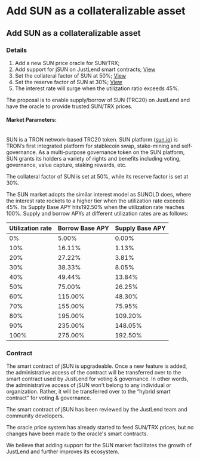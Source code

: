 # Add SUN as a collateralizable asset

## Add SUN as a collateralizable asset

### Details

1. Add a new SUN price oracle for SUN/TRX;
2. Add support for jSUN on JustLend smart contracts; [View](https://tronscan.org/#/contract/TPXDpkg9e3eZzxqxAUyke9S4z4pGJBJw9e/)
3. Set the collateral factor of SUN at 50%; [View](https://tronscan.org/#/contract/TPXDpkg9e3eZzxqxAUyke9S4z4pGJBJw9e/)
4. Set the reserve factor of SUN at 30%; [View](https://tronscan.org/#/contract/TPXDpkg9e3eZzxqxAUyke9S4z4pGJBJw9e/)
5. The interest rate will surge when the utilization ratio exceeds 45%.

The proposal is to enable supply/borrow of SUN (TRC20) on JustLend and have the oracle to provide trusted SUN/TRX prices.

#### Market Parameters: <a href="#h.km4kcslj0e1" id="h.km4kcslj0e1"></a>

\
SUN is a TRON network-based TRC20 token. SUN platform ([sun.io](https://sun.io/?lang=en-US#/home)) is TRON’s first integrated platform for stablecoin swap, stake-mining and self-governance. As a multi-purpose governance token on the SUN platform, SUN grants its holders a variety of rights and benefits including voting, governance, value capture, staking rewards, etc. &#x20;

The collateral factor of SUN is set at 50%, while its reserve factor is set at 30%.

The SUN market adopts the similar interest model as SUNOLD does, where the interest rate rockets to a higher tier when the utilization rate exceeds 45%. Its Supply Base APY hits192.50% when the utilization rate reaches 100%. Supply and borrow APYs at different utilization rates are as follows:

| Utilization rate | Borrow Base APY | Supply Base APY |
| ---------------- | --------------- | --------------- |
| 0%               | 5.00%           | 0.00%           |
| 10%              | 16.11%          | 1.13%           |
| 20%              | 27.22%          | 3.81%           |
| 30%              | 38.33%          | 8.05%           |
| 40%              | 49.44%          | 13.84%          |
| 50%              | 75.00%          | 26.25%          |
| 60%              | 115.00%         | 48.30%          |
| 70%              | 155.00%         | 75.95%          |
| 80%              | 195.00%         | 109.20%         |
| 90%              | 235.00%         | 148.05%         |
| 100%             | 275.00%         | 192.50%         |

### Contract

The smart contract of jSUN is upgradeable. Once a new feature is added, the administrative access of the contract will be transferred over to the smart contract used by JustLend for voting & governance. In other words, the administrative access of jSUN won't belong to any individual or organization. Rather, it will be transferred over to the “hybrid smart contract” for voting & governance.

The smart contract of jSUN has been reviewed by the JustLend team and community developers.

The oracle price system has already started to feed SUN/TRX prices, but no changes have been made to the oracle's smart contracts.

We believe that adding support for the SUN market facilitates the growth of JustLend and further improves its ecosystem.
